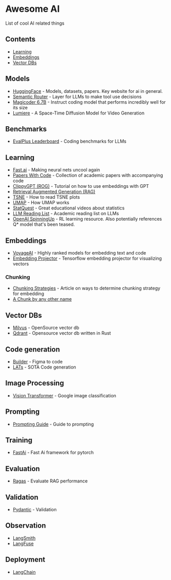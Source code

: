 # Awesome AI
List of cool AI related things

## Contents

- [Learning](#learning)
- [Embeddings](#embeddings)
- [Vector DBs](#vector-dbs)

## Models
- [HuggingFace](https://huggingface.co/) - Models, datasets, papers. Key website for ai in general.
- [Semantic Router](https://github.com/aurelio-labs/semantic-router) - Layer for LLMs to make tool use decisions
- [Magicoder 6.7B](https://huggingface.co/ise-uiuc/Magicoder-S-DS-6.7B) - Instruct coding model that performs incredibly well for its size
- [Lumiere](https://lumiere-video.github.io/) - A Space-Time Diffusion Model for Video Generation

## Benchmarks
- [EvalPlus Leaderboard](https://evalplus.github.io/leaderboard.html) - Coding benchmarks for LLMs

## Learning
- [Fast.ai](https://www.fast.ai/) - Making neural nets uncool again
- [Papers With Code](https://paperswithcode.com/) - Collection of academic papers with accompanying code
- [ClippyGPT (ROG)](https://www.youtube.com/watch?v=Yhtjd7yGGGA) - Tutorial on how to use embeddings with GPT
- [Retrieval Augmented Generation (RAG)](https://www.pinecone.io/learn/retrieval-augmented-generation/)
- [TSNE](https://distill.pub/2016/misread-tsne/) - How to read TSNE plots
- [UMAP](https://umap-learn.readthedocs.io/en/latest/how_umap_works.html) - How UMAP works
- [StatQuest](https://www.youtube.com/@statquest) - Great educational videos about statistics
- [LLM Reading List](https://sebastianraschka.com/blog/2023/llm-reading-list.html) - Academic reading list on LLMs
- [OpenAI SpinningUp](https://spinningup.openai.com/en/latest/user/introduction.html) - RL learning resource. Also potentially references Q* model that's been teased.

## Embeddings
- [VoyageAI](https://www.voyageai.com/) - Highly ranked models for embedding text and code
- [Embedding Projector](https://projector.tensorflow.org/) - Tensorflow embedding projector for visualizing vectors

### Chunking
- [Chunking Strategies](https://www.pinecone.io/learn/chunking-strategies/) - Article on ways to determine chunking strategy for embedding
- [A Chunk by any other name](https://blog.langchain.dev/a-chunk-by-any-other-name/)

## Vector DBs
- [Milvus](https://milvus.io/) - OpenSource vector db
- [Qdrant](https://qdrant.tech/) - Opensource vector db written in Rust

## Code generation
- [Builder](https://www.builder.io/) - Figma to code
- [LATs](https://andyz245.github.io/LanguageAgentTreeSearch/) - SOTA Code generation

## Image Processing
- [Vision Transformer](https://github.com/google-research/vision_transformer) - Google image classification

## Prompting
- [Prompting Guide](https://www.promptingguide.ai/) - Guide to prompting

## Training
- [FastAi](https://docs.fast.ai/) - Fast Ai framework for pytorch

## Evaluation
- [Ragas](https://docs.ragas.io/en/stable/) - Evaluate RAG performance

## Validation
- [Pydantic](https://docs.pydantic.dev/latest/) - Validation

## Observation
- [LangSmith](https://www.langchain.com/langsmith)
- [LangFuse](https://langfuse.com/)

## Deployment
- [LangChain](https://js.langchain.com/docs/get_started/introduction)
